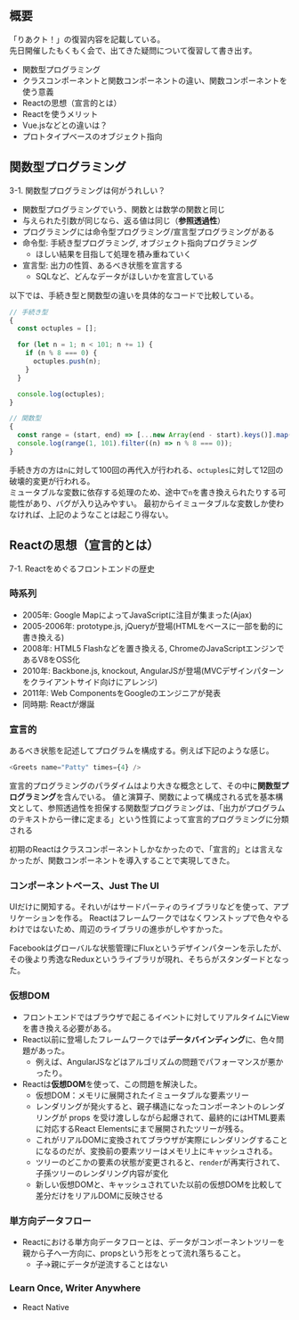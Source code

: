 ## 概要
「りあクト！」の復習内容を記載している。  
先日開催したもくもく会で、出てきた疑問について復習して書き出す。

- 関数型プログラミング
- クラスコンポーネントと関数コンポーネントの違い、関数コンポーネントを使う意義
- Reactの思想（宣言的とは）
- Reactを使うメリット
- Vue.jsなどとの違いは？
- プロトタイプベースのオブジェクト指向

## 関数型プログラミング
3-1. 関数型プログラミングは何がうれしい？

- 関数型プログラミングでいう、関数とは数学の関数と同じ
- 与えられた引数が同じなら、返る値は同じ（**参照透過性**）
- プログラミングには命令型プログラミング/宣言型プログラミングがある
- 命令型: 手続き型プログラミング, オブジェクト指向プログラミング
  - ほしい結果を目指して処理を積み重ねていく
- 宣言型: 出力の性質、あるべき状態を宣言する
  - SQLなど、どんなデータがほしいかを宣言している

以下では、手続き型と関数型の違いを具体的なコードで比較している。

```js
// 手続き型
{
  const octuples = [];

  for (let n = 1; n < 101; n += 1) {
    if (n % 8 === 0) {
      octuples.push(n);
    }
  }

  console.log(octuples);
}

// 関数型
{
  const range = (start, end) => [...new Array(end - start).keys()].map((n) => n + start);
  console.log(range(1, 101).filter((n) => n % 8 === 0));
}
```

手続き方の方は`n`に対して100回の再代入が行われる、`octuples`に対して12回の破壊的変更が行われる。  
ミュータブルな変数に依存する処理のため、途中で`n`を書き換えられたりする可能性があり、バグが入り込みやすい。
最初からイミュータブルな変数しか使わなければ、上記のようなことは起こり得ない。

## Reactの思想（宣言的とは）
7-1. Reactをめぐるフロントエンドの歴史

### 時系列
- 2005年: Google MapによってJavaScriptに注目が集まった(Ajax)
- 2005-2006年: prototype.js, jQueryが登場(HTMLをベースに一部を動的に書き換える)
- 2008年: HTML5 Flashなどを置き換える, ChromeのJavaScriptエンジンであるV8をOSS化
- 2010年: Backbone.js, knockout, AngularJSが登場(MVCデザインパターンをクライアントサイド向けにアレンジ)
- 2011年: Web ComponentsをGoogleのエンジニアが発表
- 同時期: Reactが爆誕

### 宣言的
あるべき状態を記述してプログラムを構成する。例えば下記のような感じ。

```js
<Greets name="Patty" times={4} />
```

宣言的プログラミングのパラダイムはより大きな概念として、その中に**関数型プログラミング**を含んでいる。
値と演算子、関数によって構成される式を基本構文として、参照透過性を担保する関数型プログラミングは、「出力がプログラムのテキストから一律に定まる」という性質によって宣言的プログラミングに分類される

初期のReactはクラスコンポーネントしかなかったので、「宣言的」とは言えなかったが、関数コンポーネントを導入することで実現してきた。

### コンポーネントベース、Just The UI
UIだけに関知する。それいがはサードパーティのライブラリなどを使って、アプリケーションを作る。
Reactはフレームワークではなくワンストップで色々やるわけではないため、周辺のライブラリの進歩がしやすかった。

Facebookはグローバルな状態管理にFluxというデザインパターンを示したが、その後より秀逸なReduxというライブラリが現れ、そちらがスタンダードとなった。

### 仮想DOM

- フロントエンドではブラウザで起こるイベントに対してリアルタイムにViewを書き換える必要がある。
- React以前に登場したフレームワークでは**データバインディング**に、色々問題があった。
  - 例えば、AngularJSなどはアルゴリズムの問題でパフォーマンスが悪かったり。
- Reactは**仮想DOM**を使って、この問題を解決した。  
  - 仮想DOM：メモリに展開されたイミュータブルな要素ツリー
  - レンダリングが発火すると、親子構造になったコンポーネントのレンダリングが props を受け渡ししながら起爆されて、最終的にはHTML要素に対応するReact Elementsにまで展開されたツリーが残る。
  - これがリアルDOMに変換されてブラウザが実際にレンダリングすることになるのだが、変換前の要素ツリーはメモリ上にキャッシュされる。
  - ツリーのどこかの要素の状態が変更されると、`render`が再実行されて、子孫ツリーのレンダリング内容が変化
  - 新しい仮想DOMと、キャッシュされていた以前の仮想DOMを比較して差分だけをリアルDOMに反映させる

### 単方向データフロー

- Reactにおける単方向データフローとは、データがコンポーネントツリーを親から子へ一方向に、propsという形をとって流れ落ちること。
  - 子→親にデータが逆流することはない

### Learn Once, Writer Anywhere

- React Native
